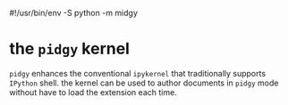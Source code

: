 #!/usr/bin/env -S python -m midgy 
# the `pidgy` kernel

`pidgy` enhances the conventional `ipykernel` that traditionally supports `IPython` shell. the kernel can be used to author documents in `pidgy` mode without have to load the extension each time.